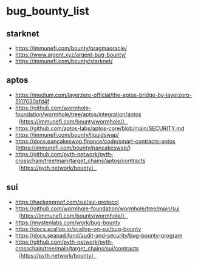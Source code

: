 # bug_bounty_list
## starknet
- https://immunefi.com/bounty/pragmaoracle/
- https://www.argent.xyz/argent-bug-bounty/
- https://immunefi.com/bounty/starknet/
## aptos
- https://medium.com/layerzero-official/the-aptos-bridge-by-layerzero-5117030afd4f
- https://github.com/wormhole-foundation/wormhole/tree/aptos/integration/aptos  （https://immunefi.com/bounty/wormhole/）
- https://github.com/aptos-labs/aptos-core/blob/main/SECURITY.md
- https://immunefi.com/bounty/liquidswap/
- https://docs.pancakeswap.finance/code/smart-contracts-aptos  (https://immunefi.com/bounty/pancakeswap/)
- https://github.com/pyth-network/pyth-crosschain/tree/main/target_chains/aptos/contracts  （https://pyth.network/bounty）
## sui
- https://hackenproof.com/sui/sui-protocol
- https://github.com/wormhole-foundation/wormhole/tree/main/sui    （https://immunefi.com/bounty/wormhole/）
- https://mystenlabs.com/work/bug-bounty
- https://docs.scallop.io/scallop-on-sui/bug-bounty
- https://docs.seapad.fund/audit-and-security/bug-bounty-program 
- https://github.com/pyth-network/pyth-crosschain/tree/main/target_chains/sui/contracts  （https://pyth.network/bounty）
